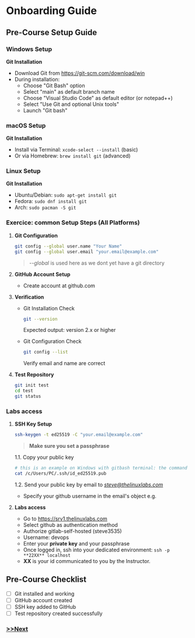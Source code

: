 # Onboarding Guide

## Pre-Course Setup Guide

### Windows Setup
**Git Installation**
   - Download Git from https://git-scm.com/download/win
   - During installation:
     - Choose "Git Bash" option
     - Select "main" as default branch name
     - Choose "Visual Studio Code" as default editor (or notepad++)
     - Select "Use Git and optional Unix tools"
     - Launch "Git bash"
   
### macOS Setup
**Git Installation**
   - Install via Terminal: `xcode-select --install` (basic)
   - Or via Homebrew: `brew install git` (advanced)
   
### Linux Setup
**Git Installation**
   - Ubuntu/Debian: `sudo apt-get install git`
   - Fedora: `sudo dnf install git`
   - Arch: `sudo pacman -S git`

   
### Exercice: common Setup Steps (All Platforms)

1. **Git Configuration**
   ```bash
   git config --global user.name "Your Name"
   git config --global user.email "your.email@example.com"
   ```
   > *--global* is used here as we dont yet have a git directory
     
2. **GitHub Account Setup**
   - Create account at github.com
  
3. **Verification**  
   - Git Installation Check
     ```bash
     git --version
     ```
     Expected output: version 2.x or higher

   - Git Configuration Check
     ```bash
     git config --list
     ```
     Verify email and name are correct

4. **Test Repository**
   ```bash
   git init test
   cd test
   git status
   ```

### Labs access    
1. **SSH Key Setup**
   ```bash
   ssh-keygen -t ed25519 -C "your.email@example.com"
   ```
   > **Make sure you set a passphrase**
   
   1.1. Copy your public key
   ```bash
   # this is an example on Windows with gitbash terminal: the command and the path might be different
   cat /c/Users/PC/.ssh/id_ed25519.pub
   ```
   1.2. Send your public key by email to *steve@thelinuxlabs.com*
   - Specify your github username in the email's object
     e.g.
     

3. **Labs access**
   - Go to https://srv1.thelinuxlabs.com 
   - Select github as authentication method
   - Authorize gitlab-self-hosted (steve3535)  
   - Username: devops  
   - Enter your **private key** and your passphrase  
   - Once logged in, ssh into your dedicated environment: `ssh -p **22XX** localhost`  
   - **XX** is your id communicated to you by the Instructor.
  

## Pre-Course Checklist
- [ ] Git installed and working
- [ ] GitHub account created
- [ ] SSH key added to GitHub
- [ ] Test repository created successfully

### [>>Next](1-introduction.md)
